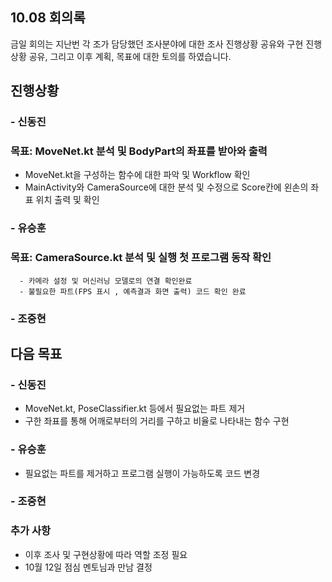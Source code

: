 ## 10.08 회의록
금일 회의는 지난번 각 조가 담당했던 조사분야에 대한 조사 진행상황 공유와
구현 진행상황 공유, 그리고 이후 계획, 목표에 대한 토의를 하였습니다.

## 진행상황
### - 신동진
### 목표: MoveNet.kt 분석 및 BodyPart의 좌표를 받아와 출력
- MoveNet.kt을 구성하는 함수에 대한 파악 및 Workflow 확인
- MainActivity와 CameraSource에 대한 분석 및 수정으로 Score칸에 왼손의 좌표 위치 출력 및 확인

### - 유승훈
### 목표: CameraSource.kt 분석 및 실행 첫 프로그램 동작 확인 
      - 카메라 설정 및 머신러닝 모델로의 연결 확인완료
      - 불필요한 파트(FPS 표시 , 예측결과 화면 출력) 코드 확인 완료
### - 조중현

## 다음 목표
### - 신동진
- MoveNet.kt, PoseClassifier.kt 등에서 필요없는 파트 제거
- 구한 좌표를 통해 어깨로부터의 거리를 구하고 비율로 나타내는 함수 구현
### - 유승훈
  - 필요없는 파트를 제거하고 프로그램 실행이 가능하도록 코드 변경
### - 조중현
### 추가 사항
- 이후 조사 및 구현상황에 따라 역할 조정 필요
- 10월 12일 점심 멘토님과 만남 결정
